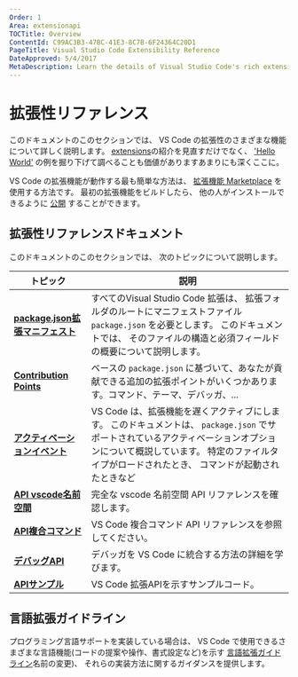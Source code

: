 ```yaml
---
Order: 1
Area: extensionapi
TOCTitle: Overview
ContentId: C99AC3B3-47BC-41E3-8C7B-6F24364C20D1
PageTitle: Visual Studio Code Extensibility Reference
DateApproved: 5/4/2017
MetaDescription: Learn the details of Visual Studio Code's rich extensibility (plug-in) model.  This documentation describes the various extension points, activation rules and specific feature APIs (e.g. working with documents and editors).
---
```


# 拡張性リファレンス

このドキュメントのこのセクションでは、 VS Code の拡張性のさまざまな機能について詳しく説明します。
[extensions](/docs/extensions/overview.md)の紹介を見直すだけでなく、 ['Hello World'](/docs/extensions/example-hello-world.md) の例を掘り下げて調べることも価値がありますあまりにも深くここに。

VS Code の拡張機能が動作する最も簡単な方法は、 [拡張機能 Marketplace](/docs/editor/extension-gallery.md) を使用する方法です。
最初の拡張機能をビルドしたら、 他の人がインストールできるように [公開](/docs/extensions/publish-extension.md) することができます。

## 拡張性リファレンスドキュメント

このドキュメントのこのセクションでは、 次のトピックについて説明します。

トピック | 説明
----- | -----------
**[package.json拡張マニフェスト](/docs/extensionAPI/extension-manifest.md)** | すべてのVisual Studio Code 拡張は、 拡張フォルダのルートにマニフェストファイル `package.json` を必要とします。 このドキュメントでは、 そのファイルの構造と必須フィールドの概要について説明します。
**[Contribution Points](/docs/extensionAPI/extension-points.md)**          | ベースの `package.json` に基づいて、あなたが貢献できる追加の拡張ポイントがいくつかあります。コマンド、テーマ、デバッガ、...
**[アクティベーションイベント](/docs/extensionAPI/activation-events.md)**     | VS Code は、拡張機能を遅くアクティブにします。 このドキュメントは、 `package.json` でサポートされているアクティベーションオプションについて概説しています。 特定のファイルタイプがロードされたとき、 コマンドが起動されたときなど
**[API vscode名前空間](/docs/extensionAPI/vscode-api.md)**                 | 完全な vscode 名前空間 API リファレンスを確認します。
**[API複合コマンド](/docs/extensionAPI/vscode-api-commands.md)**            | VS Code 複合コマンド API リファレンスを参照してください。
**[デバッグAPI](/docs/extensionAPI/api-debugging.md)**                      | デバッガを VS Code に統合する方法の詳細を学びます。
**[APIサンプル](https://github.com/Microsoft/vscode-extension-samples)**    | VS Code 拡張APIを示すサンプルコード。

## 言語拡張ガイドライン

プログラミング言語サポートを実装している場合は、 VS Code で使用できるさまざまな言語機能(コードの提案や操作、書式設定など)を示す
[言語拡張ガイドライン](/docs/extensionAPI/language-support.md)名前の変更)、 それらの実装方法に関するガイダンスを提供します。
